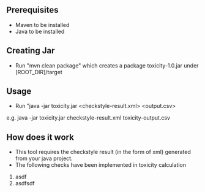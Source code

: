 Prerequisites
-------------
* Maven to be installed
* Java to be installed

Creating Jar
------------
* Run "mvn clean package" which creates a package toxicity-1.0.jar under [ROOT_DIR]/target

Usage
-----

* Run "java -jar toxicity.jar <checkstyle-result.xml> <output.csv>

e.g. java -jar toxicity.jar checkstyle-result.xml toxicity-output.csv

How does it work
----------------

* This tool requires the checkstyle result (in the form of xml) generated from your java project.
* The following checks have been implemented in toxicity calculation 
1. asdf
2. asdfsdf
